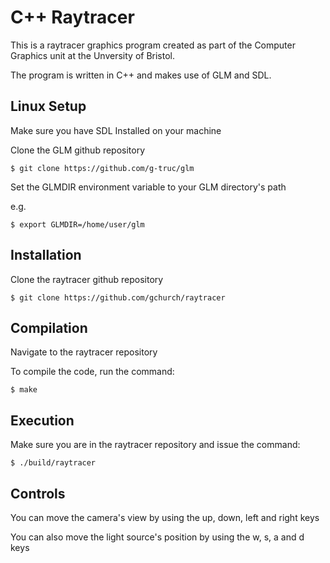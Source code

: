 # C++ Raytracer

This is a raytracer graphics program created as part of the Computer Graphics unit at the Unversity of Bristol. 

The program is written in C++ and makes use of GLM and SDL.

## Linux Setup

Make sure you have SDL Installed on your machine

Clone the GLM github repository

```
$ git clone https://github.com/g-truc/glm
```

Set the GLMDIR environment variable to your GLM directory's path

e.g.

```
$ export GLMDIR=/home/user/glm
```

## Installation

Clone the raytracer github repository

```
$ git clone https://github.com/gchurch/raytracer
```

## Compilation

Navigate to the raytracer repository

To compile the code, run the command:

```
$ make
```

## Execution

Make sure you are in the raytracer repository and issue the command:

```
$ ./build/raytracer
```

## Controls

You can move the camera's view by using the up, down, left and right keys

You can also move the light source's position by using the w, s, a and d keys